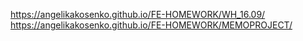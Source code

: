 https://angelikakosenko.github.io/FE-HOMEWORK/WH_16.09/
https://angelikakosenko.github.io/FE-HOMEWORK/MEMOPROJECT/
